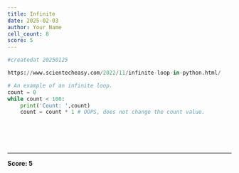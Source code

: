 ```yaml
---
title: Infinite
date: 2025-02-03
author: Your Name
cell_count: 8
score: 5
---
```


```python
#createdat 20250125
```


```python
https://www.scientecheasy.com/2022/11/infinite-loop-in-python.html/
```


```python
# An example of an infinite loop.
count = 0
while count < 100:
    print('Count: ',count)
    count = count * 1 # OOPS, does not change the count value.

```


```python

```


```python

```


```python

```


```python

```


```python

```


---
**Score: 5**
